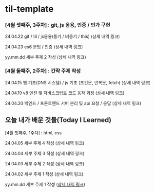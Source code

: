 # til-template

### [4월 셋째주, 3주차] : git, js 응용, 인증 / 인가 구현

24.04.22 git / til / js응용(동기 / 비동기 / this) (상세 내역 링크)

24.04.23 es6 문법 / 인증 (상세 내역 링크)

yy.mm.dd 세부 주제 2 작성 (상세 내역 링크)

### [4월 둘째주, 2주차] : 간략 주제 작성

24.04.15 웹 기초(DNS 시스템) / js 기초 (조건문, 반복문, fetch) (상세 내역 링크)

24.04.19 v8 엔진 및 자바스크립트 코드 동작 과정 (상세 내역 링크)

24.04.20 백엔드 / 프론트엔드 서버 분리 및 api 요청 / 응답 (상세 내역 링크)

## 오늘 내가 배운 것들(Today I Learned)

[4월 첫째주, 1주차] : html, css

24.04.05 세부 주제 4 작성 (상세 내역 링크)

24.04.04 세부 주제 3 작성 (상세 내역 링크)

24.04.03 세부 주제 2 작성 (상세 내역 링크)

24.04.02 세부 주제 1 작성 (상세 내역 링크)

yy.mm.dd 세부 주제 1 작성 ([상세 내역 링크](https://github.com/kakao-cloud-edu-5/til-template/blob/main/Jan/yyyy-mm-dd))
